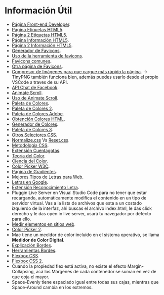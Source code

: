 # Información Útil

* [Página Front-end Developer](http://luisdark123.website/ "Página Front-end Developer").
* [Página Etiquetas HTML5](https://allthetags.com/ "Página Etiquetas HTML5").
* [Página 2 Etiquetas HTML5](http://html5doctor.com/ "Página 2 Etiquetas HTML5").
* [Página Información HTML5](https://developer.mozilla.org/es/docs/HTML/HTML5/HTML5_lista_elementos "Página Información HTML5").
* [Página 2 Información HTML5](https://www.w3schools.com/tags/tag_doctype.asp "Página 2 Información HTML5").
* [Generador de Favicons](https://realfavicongenerator.net/ "Generador de Favicons").
* [Uso de la herramienta de favicons](https://platzi.com/tutoriales/1350-html5-css3/2846-favicon-generator-maximiza-la-compatibilidad-de-tu-favicon/ "Uso de la herramienta de favicons").
* [Favicons comunes](https://icons8.com/icons/set/favicon "Favicons comunes").
* [Otra página de Favicons](https://icomoon.io/#icons-icomoon "Otra página de Favicons").
* [Compresor de Imágenes para que cargue más rápido la página](https://compressor.io/ "Compresor de Imágenes para que cargue más rápido la página"). &rarr; TinyPNG también funciona bien, además puedes usarlo desde el propio VSCode a traves de su API.
* [API Chat de Facebook](https://developers.facebook.com/docs/messenger-platform/discovery/customer-chat-plugin?locale=es_LA "API Chat de Facebook").
* [Animate Scroll](https://plugins.compzets.com/animatescroll/ "Animate Scroll").
* [Uso de Animate Scroll](https://platzi.com/tutoriales/1350-html5-css3/2842-animate-scroll-anima-tus-navegaciones-internas-v2/ "Uso de Animate Scroll").
* [Paleta de Colores](https://flatuicolors.com/ "Paleta de Colores").
* [Paleta de Colores 2](http://www.paletton.com/#uid=1000u0kllllaFw0g0qFqFg0w0aF "Paleta de Colores 2").
* [Paleta de Colores Adobe](https://color.adobe.com/es/create/color-wheel/?base=2&rule=Analogous&selected=0&name=Mi%20tema%20de%20Color&mode=rgb&rgbvalues=1,0.3270833333331894,0.050000000000000044,0.91,0.17157291666660116,0.04550000000000004,1,0,0,0.91,0.04550000000000004,0.4777500000001965,1,0.050000000000000044,0.999999999999784&swatchOrder=0,1,2,3,4 "Paleta de Colores Adobe").
* [Obtención Colores HTML](https://htmlcolorcodes.com/es/ "Obtención Colores HTML").
* [Generador de Colores](https://coolors.co/ "Generador de Colores").
* [Paleta de Colores 3](https://colorhunt.co/ "Paleta de Colores 3").
* [Otros Selectores CSS](https://code.tutsplus.com/es/tutorials/the-30-css-selectors-you-must-memorize--net-16048 "Otros Selectores CSS").
* [Normalize.css](https://necolas.github.io/normalize.css/ "Normalize.css") Vs [Reset.css](https://meyerweb.com/eric/tools/css/reset/ "Reset.css").
* [Metodología CSS](https://blog.interactius.com/metodolog%C3%ADa-css-object-oriented-css-oocss-b58118935d3e "Metodología CSS").
* [Extensión Cuentagotas](http://www.colorzilla.com/chrome/ "Extensión Cuentagotas").
* [Teoría del Color](https://developer.mozilla.org/en-US/docs/Web/CSS/color_value "Teoría del Color").
* [Ciencia del Color](https://medium.com/pilcro/the-surprising-science-behind-colour-codes-6664c6f3b8a3 "Ciencia del Color").
* [Color Picker W3C](https://www.w3schools.com/colors/colors_picker.asp?color=80ced6 "Color Picker W3C").
* [Página de Gradientes](https://uigradients.com/ "Página de Gradientes").
* [Mejores Tipos de Letras para Web](https://www.danicollada.com/fuentes-google-fonts-web-espanol/ "Mejores Tipos de Letras para Web").
* [Letras en Google](https://fonts.google.com/ "Letras en Google").
* [Extensión Reconocimiento Letra](http://www.chengyinliu.com/whatfont.html "Extensión Reconocimiento Letra").
* Pluggin Live Server en Visual Studio Code para no tener que estar recargando, automáticamente modifica el contenido en un tipo de servidor virtual. Vas a la lista de archivos que esta a un costado izquierdo de la interfaz, ahi buscas el archivo index.html, le das click derecho y le das open in live server, usará tu navegador por defecto para ello.
* [Medir elementos en sitios web](https://chrome.google.com/webstore/detail/page-ruler-redux/giejhjebcalaheckengmchjekofhhmal "Medir elementos en sitios web").
* [Color Picker 2](https://picpick.uptodown.com/windows/descargar "Color Picker 2").
* Mac tiene un medidor de color incluido en el sistema operativo, se llama **Medidor de Color Digital**.
* [Explicación Bordes](http://www.siteraw.com/html-css/how-to-create-a-website/borders-shadows#borders "Explicación Bordes").
* [Herramientas Bordes](https://cssmatic.com/es/ "Herramientas Bordes").
* [Flexbox CSS](https://flexboxfroggy.com/#es "Flexbox CSS").
* [Flexbox CSS 2](http://www.flexboxdefense.com/ "Flexbox CSS 2").
* Cuando la propiedad flex está activa, no existe el efecto Margin-Collapsing, acá los Márgenes de cada contenedor se suman en vez de que coja el mayor.
* Space-Evenly tiene espaciado igual entre todas sus cajas, mientras que Space-Around cambia en los extremos.